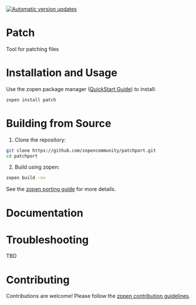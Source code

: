 [![Automatic version updates](https://github.com/ZOSOpenTools/patchport/actions/workflows/bump.yml/badge.svg)](https://github.com/ZOSOpenTools/patchport/actions/workflows/bump.yml)

# Patch

Tool for patching files

# Installation and Usage

Use the zopen package manager ([QuickStart Guide](https://zopen.community/#/Guides/QuickStart)) to install:
```bash
zopen install patch
```

# Building from Source

1. Clone the repository:
```bash
git clone https://github.com/zopencommunity/patchport.git
cd patchport
```
2. Build using zopen:
```bash
zopen build -vv
```

See the [zopen porting guide](https://zopen.community/#/Guides/Porting) for more details.

# Documentation


# Troubleshooting
TBD

# Contributing
Contributions are welcome! Please follow the [zopen contribution guidelines](https://github.com/zopencommunity/meta/blob/main/CONTRIBUTING.md).
